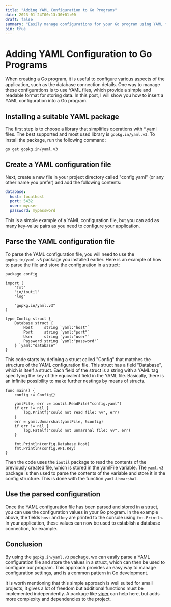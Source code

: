 ```yaml
---
title: "Adding YAML Configuration to Go Programs"
date: 2023-01-24T00:13:30+01:00
draft: false
summary: "Easily manage configurations for your Go program using YAML files. Learn simple and readable way to manage settings in Go development."
pin: true
---
```


# Adding YAML Configuration to Go Programs

When creating a Go program, it is useful to configure various aspects of the application, such as the database connection details. One way to manage these configurations is to use YAML files, which provide a simple and readable format for storing data. In this post, I will show you how to insert a YAML configuration into a Go program.

## Installing a suitable YAML package

The first step is to choose a library that simplifies operations with *.yaml files. The best supported and most used library is `gopkg.in/yaml.v3`.
To install the package, run the following command:

```golang
go get gopkg.in/yaml.v3
```

## Create a YAML configuration file

Next, create a new file in your project directory called "config.yaml" (or any other name you prefer) and add the following contents:

```yaml
database:
  host: localhost
  port: 5432
  user: myuser
  password: mypassword
```

This is a simple example of a YAML configuration file, but you can add as many key-value pairs as you need to configure your application.

## Parse the YAML configuration file

To parse the YAML configuration file, you will need to use the `gopkg.in/yaml.v3` package you installed earlier. Here is an example of how to parse the file and store the configuration in a struct:

```golang
package config

import (
	"fmt"
	"io/ioutil"
	"log"

	"gopkg.in/yaml.v3"
)

type Config struct {
	Database struct {
		Host     string `yaml:"host"`
		Port     string `yaml:"port"`
		User     string `yaml:"user"`
		Password string `yaml:"password"`
	} `yaml:"database"`
}
```

This code starts by defining a struct called "Config" that matches the structure of the YAML configuration file. This struct has a field "Database", which is itself a struct. Each field of the struct is a string with a YAML tag specifying the key of the equivalent field in the YAML file. Basically, there is an infinite possibility to make further nestings by means of structs.

```golang
func main() {
	config := Config{}

	yamlFile, err := ioutil.ReadFile("config.yaml")
	if err != nil {
		log.Printf("could not read file: %v", err)
	}
	err = yaml.Unmarshal(yamlFile, &config)
	if err != nil {
		log.Fatalf("could not unmarshal file: %v", err)
	}

	fmt.Println(config.Database.Host)
	fmt.Println(config.API.Key)
}
```

Then the code uses the `ioutil` package to read the contents of the previously created file, which is stored in the yamlFile variable. The `yaml.v3` package is then used to parse the contents of the variable and store it in the config structure. This is done with the function `yaml.Unmarshal`.

## Use the parsed configuration

Once the YAML configuration file has been parsed and stored in a struct, you can use the configuration values in your Go program. In the example above, the fields `host` and `key` are printed to the console using `fmt.Println`. In your application, these values can now be used to establish a database connection, for example.

## Conclusion

By using the `gopkg.in/yaml.v3` package, we can easily parse a YAML configuration file and store the values in a struct, which can then be used to configure our program. This approach provides an easy way to manage configuration settings, and is a common pattern in Go development.

It is worth mentioning that this simple approach is well suited for small projects, it gives a lot of freedom but additional functions must be implemented independently. A package like [viper](https://github.com/spf13/viper) can help here, but adds more complexity and dependencies to the project.